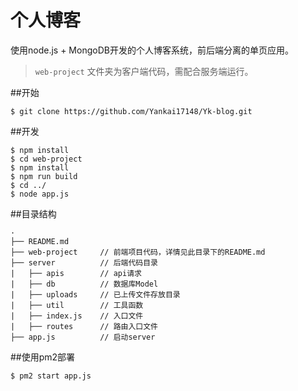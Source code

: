 # 个人博客

使用node.js + MongoDB开发的个人博客系统，前后端分离的单页应用。

> `web-project` 文件夹为客户端代码，需配合服务端运行。

##开始

```shell
$ git clone https://github.com/Yankai17148/Yk-blog.git
```

##开发

```shell
$ npm install
$ cd web-project
$ npm install
$ npm run build
$ cd ../
$ node app.js
```

##目录结构

```
·
├── README.md
├── web-project     // 前端项目代码，详情见此目录下的README.md
├── server          // 后端代码目录
|   ├── apis        // api请求
|   ├── db          // 数据库Model
|   ├── uploads     // 已上传文件存放目录
|   ├── util        // 工具函数
|   ├── index.js    // 入口文件
|   ├── routes      // 路由入口文件
├── app.js          // 启动server
```

##使用pm2部署

```shell
$ pm2 start app.js
```